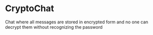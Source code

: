 # CryptoChat
Chat where all messages are stored in encrypted form and no one can decrypt them without recognizing the password
